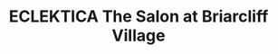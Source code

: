 ---
title: "ECLEKTICA The Salon at Briarcliff Village"
url: /kansas-city/eclektica-the-salon-at-briarcliff-village/
shop: Friseur
---